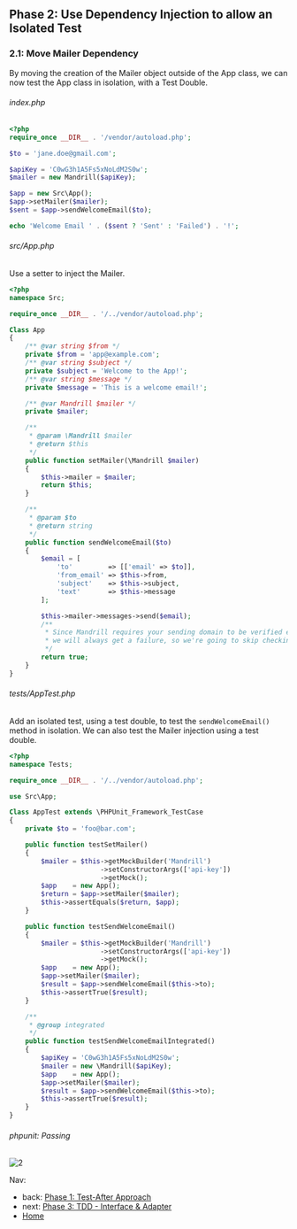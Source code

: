 ## Phase 2: Use Dependency Injection to allow an Isolated Test
### 2.1: Move Mailer Dependency 
By moving the creation of the Mailer object outside of the App class, we can now test the App class in isolation, with a Test Double.

###### index.php
```php
<?php
require_once __DIR__ . '/vendor/autoload.php';

$to = 'jane.doe@gmail.com';

$apiKey = 'C0wG3h1A5Fs5xNoLdM2S0w';
$mailer = new Mandrill($apiKey);

$app = new Src\App();
$app->setMailer($mailer);
$sent = $app->sendWelcomeEmail($to);

echo 'Welcome Email ' . ($sent ? 'Sent' : 'Failed') . '!';
```

###### src/App.php
Use a setter to inject the Mailer. 
```php
<?php
namespace Src;

require_once __DIR__ . '/../vendor/autoload.php';

Class App
{
    /** @var string $from */
    private $from = 'app@example.com';
    /** @var string $subject */
    private $subject = 'Welcome to the App!';
    /** @var string $message */
    private $message = 'This is a welcome email!';

    /** @var Mandrill $mailer */
    private $mailer;

    /**
     * @param \Mandrill $mailer
     * @return $this
     */
    public function setMailer(\Mandrill $mailer)
    {
        $this->mailer = $mailer;
        return $this;
    }

    /**
     * @param $to
     * @return string
     */
    public function sendWelcomeEmail($to)
    {
        $email = [
            'to'         => [['email' => $to]],
            'from_email' => $this->from,
            'subject'    => $this->subject,
            'text'       => $this->message
        ];

        $this->mailer->messages->send($email);
        /**
         * Since Mandrill requires your sending domain to be verified even when using a test API key,
         * we will always get a failure, so we're going to skip checking the result of the send for this demo.
         */
        return true;
    }
}
```

###### tests/AppTest.php
Add an isolated test, using a test double, to test the `sendWelcomeEmail()` method in isolation. We can also test the Mailer injection using a test double.
```php
<?php
namespace Tests;

require_once __DIR__ . '/../vendor/autoload.php';

use Src\App;

Class AppTest extends \PHPUnit_Framework_TestCase
{
    private $to = 'foo@bar.com';

    public function testSetMailer()
    {
        $mailer = $this->getMockBuilder('Mandrill')
                       ->setConstructorArgs(['api-key'])
                       ->getMock();
        $app    = new App();
        $return = $app->setMailer($mailer);
        $this->assertEquals($return, $app);
    }

    public function testSendWelcomeEmail()
    {
        $mailer = $this->getMockBuilder('Mandrill')
                       ->setConstructorArgs(['api-key'])
                       ->getMock();
        $app    = new App();
        $app->setMailer($mailer);
        $result = $app->sendWelcomeEmail($this->to);
        $this->assertTrue($result);
    }

    /**
     * @group integrated
     */
    public function testSendWelcomeEmailIntegrated()
    {
        $apiKey = 'C0wG3h1A5Fs5xNoLdM2S0w';
        $mailer = new \Mandrill($apiKey);
        $app    = new App();
        $app->setMailer($mailer);
        $result = $app->sendWelcomeEmail($this->to);
        $this->assertTrue($result);
    }
}
```

###### phpunit: Passing
![2](https://cloud.githubusercontent.com/assets/4204262/13345367/36153fee-dc2c-11e5-919f-b887e891cd44.PNG)

Nav:
* back: [Phase 1: Test-After Approach](phase-1.md)
* next: [Phase 3: TDD - Interface & Adapter](phase-3.md)
* [Home](/readme.md)
